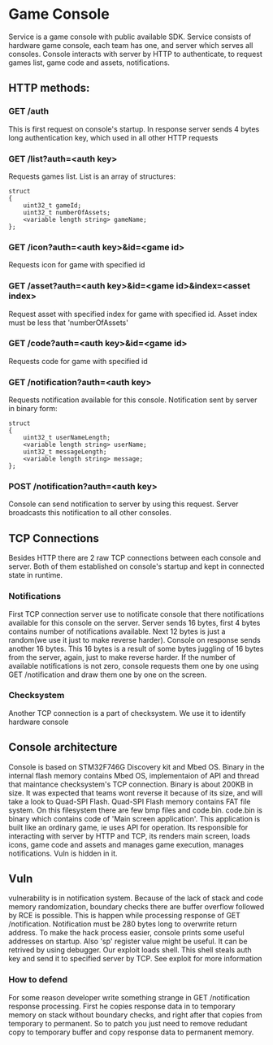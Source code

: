 # Game Console
Service is a game console with public available SDK. Service consists of hardware game console, each team has one, and server which serves all consoles. 
Console interacts with server by HTTP to authenticate, to request games list, game code and assets, notifications. 

## HTTP methods:

### GET /auth
This is first request on console's startup. In response server sends 4 bytes long authentication key, which used in all other HTTP requests

### GET /list?auth=\<auth key\>
Requests games list. List is an array of structures:
~~~~
struct 
{
    uint32_t gameId;
    uint32_t numberOfAssets;
    <variable length string> gameName;
};
~~~~

### GET /icon?auth=\<auth key\>&id=\<game id\>
Requests icon for game with specified id

### GET /asset?auth=\<auth key\>&id=\<game id\>&index=\<asset index\>
Request asset with specified index for game with specified id. Asset index must be less that 'numberOfAssets'

### GET /code?auth=\<auth key\>&id=\<game id\>
Requests code for game with specified id

### GET /notification?auth=\<auth key\>
Requests notification available for this console. Notification sent by server in binary form:
~~~~
struct 
{
    uint32_t userNameLength;
    <variable length string> userName;
    uint32_t messageLength;
    <variable length string> message;
};
~~~~

### POST /notification?auth=\<auth key\>
Console can send notification to server by using this request. Server broadcasts this notification to all other consoles.


## TCP Connections
Besides HTTP there are 2 raw TCP connections between each console and server. Both of them established on console's startup and kept in connected state in runtime. 

### Notifications
First TCP connection server use to notificate console that there notifications available for this console on the server. Server sends 16 bytes, first 4 bytes contains number of notifications available. Next 12 bytes is just a random(we use it just to make reverse harder). Console on response sends another 16 bytes. This 16 bytes is a result of some bytes juggling of 16 bytes from the server, again, just to make reverse harder. If the number of available notifications is not zero, console requests them one by one using GET /notification and draw them one by one on the screen.

### Checksystem
Another TCP connection is a part of checksystem. We use it to identify hardware console

## Console architecture
Console is based on STM32F746G Discovery kit and Mbed OS. Binary in the internal flash memory contains Mbed OS, implementaion of API and thread that maintance checksystem's TCP connection. Binary is about 200KB in size. It was expected that teams wont reverse it because of its size, and will take a look to Quad-SPI Flash. Quad-SPI Flash memory contains FAT file system. On this filesystem there are few bmp files and code.bin. code.bin is binary which contains code of 'Main screen application'. This application is built like an ordinary game, ie uses API for operation. Its responsible for interacting with server by HTTP and TCP, its renders main screen, loads icons, game code and assets and manages game execution, manages notifications. Vuln is hidden in it.

## Vuln
vulnerability is in notification system. Because of the lack of stack and code memory randomization, boundary checks there are buffer overflow followed by RCE is possible. This is happen while processing response of GET /notification. Notification must be 280 bytes long to overwrite return address. To make the hack process easier, console prints some useful addresses on startup. Also 'sp' register value might be useful. It can be retrived by using debugger. Our exploit loads shell. This shell steals auth key and send it to specified server by TCP. See exploit for more information

### How to defend
For some reason developer write something strange in GET /notification response processing. First he copies response data in to temporary memory on stack without boundary checks, and right after that copies from temporary to permanent. So to patch you just need to remove redudant copy to temporary buffer and copy response data to permanent memory.

